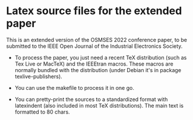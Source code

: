 
Latex source files for the extended paper
=========================================

This is an extended version of the OSMSES 2022 conference paper,
to be submitted to the IEEE Open Journal of the Industrial Electronics Society.

* To process the paper, you just need a recent TeX distribution (such
  as Tex Live or MacTeX) and the IEEEtran macros.  These macros are
  normally bundled with the distribution (under Debian it's in package
  texlive-publishers).

* You can use the makefile to process it in one go.

* You can pretty-print the sources to a standardized format with
  latexindent (also included in most TeX distributions). The main text
  is formatted to 80 chars.

